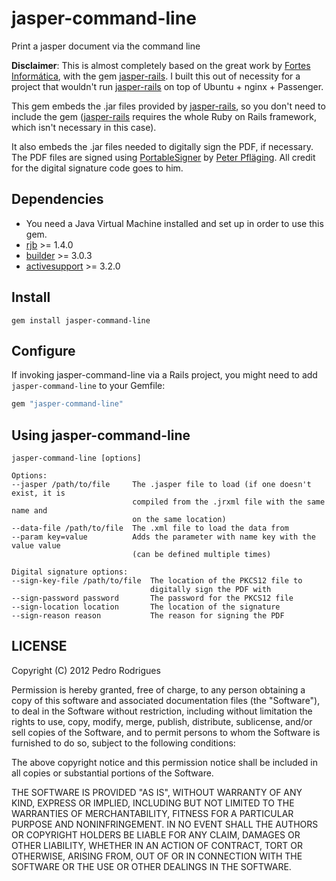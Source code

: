 jasper-command-line
===================

Print a jasper document via the command line

**Disclaimer**: This is almost completely based on the great work by [Fortes Informática](https://github.com/fortesinformatica), with the gem [jasper-rails](https://github.com/fortesinformatica/jasper-rails). I built this out of  necessity for a project that wouldn't run [jasper-rails](https://github.com/fortesinformatica/jasper-rails) on top of Ubuntu + nginx + Passenger.

This gem embeds the .jar files provided by [jasper-rails](https://github.com/fortesinformatica/jasper-rails), so you don't need to include the gem ([jasper-rails](https://github.com/fortesinformatica/jasper-rails) requires the whole Ruby on Rails framework, which isn't necessary in this case).

It also embeds the .jar files needed to digitally sign the PDF, if necessary. The PDF files are signed using [PortableSigner](http://portablesigner.sourceforge.net) by [Peter Pfläging](peter.pflaeging@wien.gv.at). All credit for the digital signature code goes to him.

## Dependencies

* You need a Java Virtual Machine installed and set up in order to use this gem.
* [rjb](http://rjb.rubyforge.org/) >= 1.4.0
* [builder](https://rubygems.org/gems/builder) >= 3.0.3
* [activesupport](https://rubygems.org/gems/activesupport) >= 3.2.0

## Install

```
gem install jasper-command-line
```

## Configure

If invoking jasper-command-line via a Rails project, you might need to add `jasper-command-line` to your Gemfile:

```ruby
gem "jasper-command-line"
```

## Using jasper-command-line

```
jasper-command-line [options]

Options:
--jasper /path/to/file     The .jasper file to load (if one doesn't exist, it is
                           compiled from the .jrxml file with the same name and
                           on the same location)
--data-file /path/to/file  The .xml file to load the data from
--param key=value          Adds the parameter with name key with the value value
                           (can be defined multiple times)

Digital signature options:
--sign-key-file /path/to/file  The location of the PKCS12 file to
                               digitally sign the PDF with
--sign-password password       The password for the PKCS12 file
--sign-location location       The location of the signature
--sign-reason reason           The reason for signing the PDF
```
## LICENSE

Copyright (C) 2012 Pedro Rodrigues

Permission is hereby granted, free of charge, to any person obtaining
a copy of this software and associated documentation files (the
"Software"), to deal in the Software without restriction, including
without limitation the rights to use, copy, modify, merge, publish,
distribute, sublicense, and/or sell copies of the Software, and to
permit persons to whom the Software is furnished to do so, subject to
the following conditions:

The above copyright notice and this permission notice shall be
included in all copies or substantial portions of the Software.

THE SOFTWARE IS PROVIDED "AS IS", WITHOUT WARRANTY OF ANY KIND,
EXPRESS OR IMPLIED, INCLUDING BUT NOT LIMITED TO THE WARRANTIES OF
MERCHANTABILITY, FITNESS FOR A PARTICULAR PURPOSE AND
NONINFRINGEMENT. IN NO EVENT SHALL THE AUTHORS OR COPYRIGHT HOLDERS BE
LIABLE FOR ANY CLAIM, DAMAGES OR OTHER LIABILITY, WHETHER IN AN ACTION
OF CONTRACT, TORT OR OTHERWISE, ARISING FROM, OUT OF OR IN CONNECTION
WITH THE SOFTWARE OR THE USE OR OTHER DEALINGS IN THE SOFTWARE.